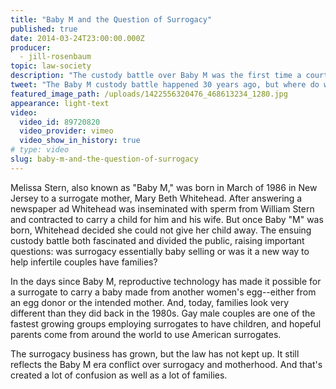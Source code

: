 ```yaml
---
title: "Baby M and the Question of Surrogacy"
published: true
date: 2014-03-24T23:00:00.000Z
producer:
  - jill-rosenbaum
topic: law-society
description: "The custody battle over Baby M was the first time a court considered surrogacy. Today's families are created in many different ways. But have we resolved the question of surrogacy?"
tweet: "The Baby M custody battle happened 30 years ago, but where do we stand with surrogacy today?"
featured_image_path: /uploads/1422556320476_468613234_1280.jpg
appearance: light-text
video:
  video_id: 89720820
  video_provider: vimeo
  video_show_in_history: true
# type: video
slug: baby-m-and-the-question-of-surrogacy
---
```


Melissa Stern, also known as "Baby M," was born in March of 1986 in New Jersey to a surrogate mother, Mary Beth Whitehead. After answering a newspaper ad Whitehead was inseminated with sperm from William Stern and contracted to carry a child for him and his wife. But once Baby "M" was born, Whitehead decided she could not give her child away. The ensuing custody battle both fascinated and divided the public, raising important questions: was surrogacy essentially baby selling or was it a new way to help infertile couples have families?

In the days since Baby M, reproductive technology has made it possible for a surrogate to carry a baby made from another women's egg--either from an egg donor or the intended mother. And, today, families look very different than they did back in the 1980s. Gay male couples are one of the fastest growing groups employing surrogates to have children, and hopeful parents come from around the world to use American surrogates.

The surrogacy business has grown, but the law has not kept up. It still reflects the Baby M era conflict over surrogacy and motherhood. And that's created a lot of confusion as well as a lot of families.

